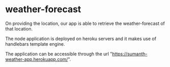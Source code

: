 # weather-forecast
On providing the location, our app is able to retrieve the weather-forecast of that location.

The node application is deployed on heroku servers and it makes use of handlebars template engine.

The application can be accessible through the url "https://sumanth-weather-app.herokuapp.com/".
